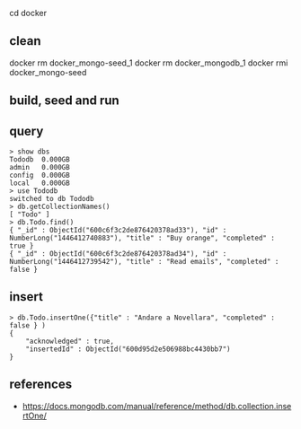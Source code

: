  
 
 cd docker
 ## clean
 docker rm docker_mongo-seed_1
 docker rm docker_mongodb_1
 docker rmi docker_mongo-seed 
 ## build, seed and run


 ## query 
``` 
> show dbs
Tododb  0.000GB
admin   0.000GB
config  0.000GB
local   0.000GB
> use Tododb
switched to db Tododb
> db.getCollectionNames()
[ "Todo" ]
> db.Todo.find()
{ "_id" : ObjectId("600c6f3c2de876420378ad33"), "id" : NumberLong("1446412740883"), "title" : "Buy orange", "completed" : true }
{ "_id" : ObjectId("600c6f3c2de876420378ad34"), "id" : NumberLong("1446412739542"), "title" : "Read emails", "completed" : false }
```
## insert 
```
> db.Todo.insertOne({"title" : "Andare a Novellara", "completed" : false } )
{
	"acknowledged" : true,
	"insertedId" : ObjectId("600d95d2e506988bc4430bb7")
}
```

## references
- https://docs.mongodb.com/manual/reference/method/db.collection.insertOne/